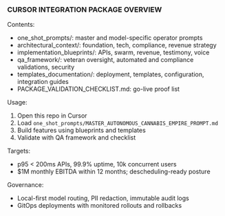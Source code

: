 ### CURSOR INTEGRATION PACKAGE OVERVIEW

Contents:
- one_shot_prompts/: master and model-specific operator prompts
- architectural_context/: foundation, tech, compliance, revenue strategy
- implementation_blueprints/: APIs, swarm, revenue, testimony, voice
- qa_framework/: veteran oversight, automated and compliance validations, security
- templates_documentation/: deployment, templates, configuration, integration guides
- PACKAGE_VALIDATION_CHECKLIST.md: go-live proof list

Usage:
1) Open this repo in Cursor
2) Load `one_shot_prompts/MASTER_AUTONOMOUS_CANNABIS_EMPIRE_PROMPT.md`
3) Build features using blueprints and templates
4) Validate with QA framework and checklist

Targets:
- p95 < 200ms APIs, 99.9% uptime, 10k concurrent users
- $1M monthly EBITDA within 12 months; descheduling-ready posture

Governance:
- Local-first model routing, PII redaction, immutable audit logs
- GitOps deployments with monitored rollouts and rollbacks

